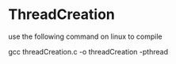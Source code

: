 # ThreadCreation

use the following command on linux to compile

gcc threadCreation.c -o threadCreation -pthread
